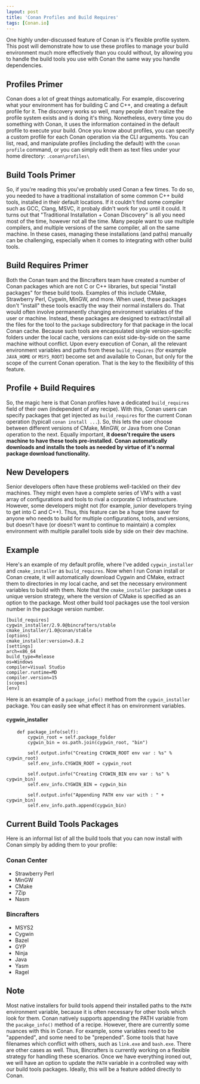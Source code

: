 ```yaml
---
layout: post
title: 'Conan Profiles and Build Requires'
tags: [Conan.io]
---
```


One highly under-discussed feature of Conan is it's flexible profile system. This post will demonstrate how to use these profiles to manage your build environment much more effectively than you could without, by allowing you to handle the build tools you use with Conan the same way you handle dependencies.  

## Profiles Primer
Conan does a lot of great things automatically.  For example, discovering what your environment has for building C and C++, and creating a default profile for it.  The discovery works so well, many people don't realize the profile system exists and is doing it's thing.  Nonetheless, every time you do something with Conan, it uses the information contained in the default profile to execute your build.  Once you know about profiles, you can specify a custom profile for each Conan operation via the CLI arguments.  You can list, read, and manipulate profiles (including the default) with the `conan profile` command, or you can simply edit them as text files under your home directory: `.conan\profiles\`

## Build Tools Primer
So, if you're reading this you've probably used Conan a few times.  To do so, you needed to have a traditional installation of some common C++ build tools, installed in their default locations.  If it couldn't find some compiler such as GCC, Clang, MSVC, it probaly didn't work for you until it could. It turns out that "Traditional Installation + Conan Discovery" is all you need most of the time, however not all the time.  Many people want to use multiple compilers, and multiple versions of the same compiler, all on the same machine.  In these cases, managing these installations (and paths) manually can be challenging, especially when it comes to integrating with other build tools.  

## Build Requires Primer
Both the Conan team and the Bincrafters team have created a number of Conan packages which are not C or C++ libraries, but special "install packages" for these build tools. Examples of this include CMake, Strawberry Perl, Cygwin, MinGW, and more. When used, these packages don't "install" these tools exactly the way their normal installers do.  That would often involve permanently changing environment variables of the user or machine.  Instead, these packages are designed to extract/install all the files for the tool to the `package` subdirectory for that package in the local Conan cache.  Because such tools are encapsulated single version-specific folders under the local cache, versions can exist side-by-side on the same machine without conflict.  Upon every execution of Conan, all the relevant environment variables and paths from these `build_requires` (for example `JAVA_HOME` or `MSYS_ROOT`) become set and available to Conan, but only for the scope of the current Conan operation. That is the key to the flexibility of this feature. 

## Profile + Build Requires
So, the magic here is that Conan profiles have a dedicated `build_requires` field of their own (independent of any recipe).  With this, Conan users can specify packages that get injected as `build_requires` for the current Conan operation (typicall `conan install ...`).  So, this lets the user choose between different versions of CMake, MinGW, or Java from one Conan operation to the next.  Equally important, **it doesn't require the users machine to have these tools pre-installed.**  **Conan automatically downloads and installs the tools as needed by virtue of it's normal package download functionality.**

## New Developers
Senior developers often have these problems well-tackled on their dev machines.  They might even have a complete series of VM's with a vast array of configurations and tools to rival a corporate CI infrastructure.  However, some developers might not (for example, junior developers trying to get into C and C++).  Thus, this feature can be a huge time saver for anyone who needs to build for multiple configurations, tools, and versions, but doesn't have (or doesn't want to continue to maintain) a complex environment with multiple parallel tools side by side on their dev machine.  

## Example
	
Here's an example of my default profile, where I've added `cygwin_installer` and `cmake_installer` as `build_requires`.  Now when I run Conan install or Conan create, it will automatically download Cygwin and CMake, extract them to directories in my local cache, and set the necessary environment variables to build with them.  Note that the `cmake_installer` package uses a unique version strategy, where the version of CMake is specified as an option to the package. Most other build tool packages use the tool version number in the package version number. 

```
[build_requires]
cygwin_installer/2.9.0@bincrafters/stable
cmake_installer/1.0@conan/stable
[options]
cmake_installer:version=3.8.2
[settings]
arch=x86_64
build_type=Release
os=Windows
compiler=Visual Studio
compiler.runtime=MD
compiler.version=15
[scopes]
[env]
```

Here is an example of a `package_info()` method from the `cygwin_installer` package. You can easily see what effect it has on environment variables.  
#### cygwin_installer ####
```
    def package_info(self):
        cygwin_root = self.package_folder
        cygwin_bin = os.path.join(cygwin_root, "bin")

        self.output.info("Creating CYGWIN_ROOT env var : %s" % cygwin_root)
        self.env_info.CYGWIN_ROOT = cygwin_root
        
        self.output.info("Creating CYGWIN_BIN env var : %s" % cygwin_bin)
        self.env_info.CYGWIN_BIN = cygwin_bin

        self.output.info("Appending PATH env var with : " + cygwin_bin)
        self.env_info.path.append(cygwin_bin)
```

## Current Build Tools Packages ##
Here is an informal list of all the build tools that you can now install with Conan simply by adding them to your profile: 

### Conan Center ###
* Strawberry Perl
* MinGW
* CMake
* 7Zip
* Nasm

### Bincrafters ###
* MSYS2
* Cygwin
* Bazel 
* GYP
* Ninja
* Java
* Yasm
* Ragel

## Note ##
Most native installers for build tools append their installed paths to the `PATH` environment variable, because it is often necessary for other tools which look for them.  Conan natively supports appending the PATH variable from the `pacakge_info()` method of a recipe.  However, there are currently some nuances with this in Conan.  For example, some variables need to be "appended", and some need to be "prepended".  Some tools that have filenames which conflict with others, such as `link.exe` and `bash.exe`.  There are other cases as well.  Thus, Bincrafters is currently working on a flexible strategy for handling these scenarios.  Once we have everything ironed out, we will have an option to update the `PATH` variable in a controlled way with our build tools packages. Ideally, this will be a feature added directly to Conan. 